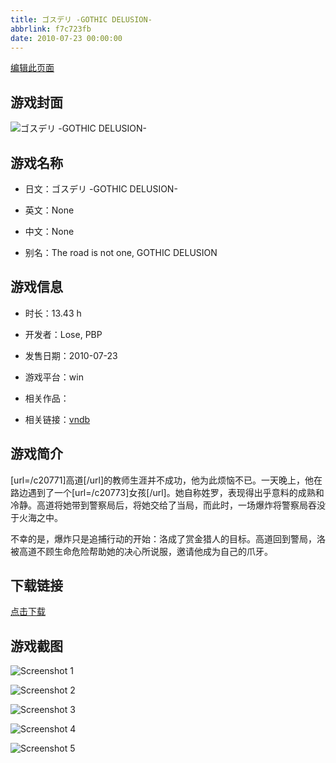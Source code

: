 ```yaml
---
title: ゴスデリ -GOTHIC DELUSION-
abbrlink: f7c723fb
date: 2010-07-23 00:00:00
---
```

[编辑此页面](https://github.com/ACG-3/ADV3-source/blob/main/source/_posts/games/%E3%82%B4%E3%82%B9%E3%83%87%E3%83%AA%20-GOTHIC%20DELUSION-.md)

## 游戏封面

![ゴスデリ -GOTHIC DELUSION-](https://pan.timero.xyz/d/onedrive/img_lib_001/%E3%82%B4%E3%82%B9%E3%83%87%E3%83%AA%20-GOTHIC%20DELUSION-_cover.avif)


## 游戏名称

- 日文：ゴスデリ -GOTHIC DELUSION-
- 英文：None
- 中文：None

- 别名：The road is not one, GOTHIC DELUSION


## 游戏信息

- 时长：13.43 h
- 开发者：Lose, PBP
- 发售日期：2010-07-23
- 游戏平台：win
- 相关作品：

- 相关链接：[vndb](https://vndb.org/v3939)


## 游戏简介

[url=/c20771]高道[/url]的教师生涯并不成功，他为此烦恼不已。一天晚上，他在路边遇到了一个[url=/c20773]女孩[/url]。她自称姓罗，表现得出乎意料的成熟和冷静。高道将她带到警察局后，将她交给了当局，而此时，一场爆炸将警察局吞没于火海之中。

不幸的是，爆炸只是追捕行动的开始：洛成了赏金猎人的目标。高道回到警局，洛被高道不顾生命危险帮助她的决心所说服，邀请他成为自己的爪牙。




## 下载链接

[点击下载](https://pan.timero.xyz/onedrive/adv_lib_001/%E3%82%B4%E3%82%B9%E3%83%87%E3%83%AA%20-GOTHIC%20DELUSION-)


## 游戏截图


![Screenshot 1](https://pan.timero.xyz/d/onedrive/img_lib_001/%E3%82%B4%E3%82%B9%E3%83%87%E3%83%AA%20-GOTHIC%20DELUSION-_Screenshot_1.avif)

![Screenshot 2](https://pan.timero.xyz/d/onedrive/img_lib_001/%E3%82%B4%E3%82%B9%E3%83%87%E3%83%AA%20-GOTHIC%20DELUSION-_Screenshot_2.avif)

![Screenshot 3](https://pan.timero.xyz/d/onedrive/img_lib_001/%E3%82%B4%E3%82%B9%E3%83%87%E3%83%AA%20-GOTHIC%20DELUSION-_Screenshot_3.avif)

![Screenshot 4](https://pan.timero.xyz/d/onedrive/img_lib_001/%E3%82%B4%E3%82%B9%E3%83%87%E3%83%AA%20-GOTHIC%20DELUSION-_Screenshot_4.avif)

![Screenshot 5](https://pan.timero.xyz/d/onedrive/img_lib_001/%E3%82%B4%E3%82%B9%E3%83%87%E3%83%AA%20-GOTHIC%20DELUSION-_Screenshot_5.avif)

